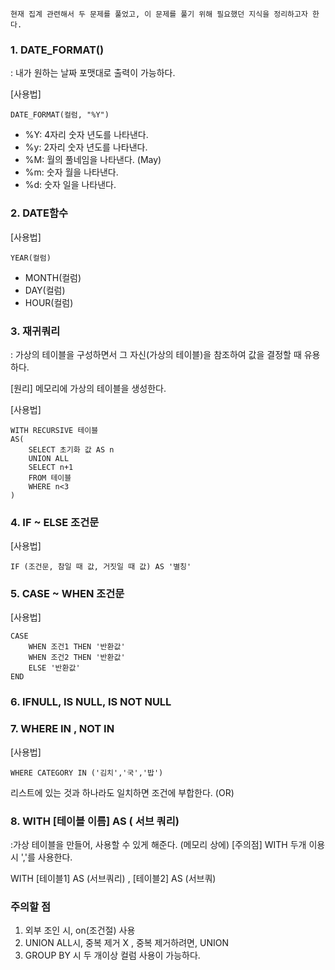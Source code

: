 ```
현재 집계 관련해서 두 문제를 풀었고, 이 문제를 풀기 위해 필요했던 지식을 정리하고자 한다.
```

### 1. DATE_FORMAT()

: 내가 원하는 날짜 포맷대로 출력이 가능하다.

[사용법]
```mysql
DATE_FORMAT(컬럼, "%Y")
```

* %Y: 4자리 숫자 년도를 나타낸다.
* %y: 2자리 숫자 년도를 나타낸다.
* %M: 월의 풀네임을 나타낸다. (May)
* %m: 숫자 월을 나타낸다.
* %d: 숫자 일을 나타낸다.

### 2. DATE함수

[사용법]
```
YEAR(컬럼)
```

* MONTH(컬럼)
* DAY(컬럼)
* HOUR(컬럼)

### 3. 재귀쿼리

: 가상의 테이블을 구성하면서 그 자신(가상의 테이블)을 참조하여 값을 결정할 때 유용하다.

[원리] 
메모리에 가상의 테이블을 생성한다. 

[사용법]
```mysql
WITH RECURSIVE 테이블
AS(
	SELECT 초기화 값 AS n
	UNION ALL
	SELECT n+1
	FROM 테이블
	WHERE n<3
)
```

### 4. IF ~ ELSE 조건문

[사용법]
```
IF (조건문, 참일 때 값, 거짓일 때 값) AS '별칭'
```

### 5. CASE ~ WHEN 조건문

[사용법]
```
CASE 
	WHEN 조건1 THEN '반환값'
	WHEN 조건2 THEN '반환값'
	ELSE '반환값'
END
```

### 6. IFNULL, IS NULL, IS NOT NULL

### 7. WHERE IN , NOT IN
[사용법]
```mysql
WHERE CATEGORY IN ('김치','국','밥')
```

리스트에 있는 것과 하나라도 일치하면 조건에 부합한다. (OR)
### 8. WITH [테이블 이름] AS ( 서브 쿼리)
:가상 테이블을 만들어, 사용할 수 있게 해준다. (메모리 상에)
[주의점]
WITH 두개 이용시 ','를 사용한다.

WITH [테이블1] AS (서브쿼리) , [테이블2] AS (서브쿼)

### 주의할 점
1. 외부 조인 시, on(조건절) 사용 
2. UNION ALL시, 중복 제거 X , 중복 제거하려면, UNION
3. GROUP BY 시 두 개이상 컬럼 사용이 가능하다.